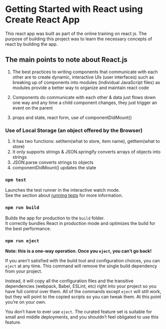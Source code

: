 # Getting Started with React using Create React App

This react app was built as part of the online training on react js. The purpose of building this project was to learn the necessary concepts of react by building the app.

## The main points to note about React.js

1. The best practices to writing components that communicate with each other are to create dynamic, interactive UIs (user interfaces) such as breaking up of components into modules (individual JavaScript files) as modules provide a better way to organize and maintain react code


2. Components do communicate with each other &
data just flows down one way and any time a child component changes, they just trigger an event on the parent
3. props and state, react form, use of componentDidMount()
   

### Use of Local Storage (an object offered by the Browser)

1. It has two functions: setItem(what to store, item name), getItem(what to store)
2. It only supports strings & JSON.springify converts arrays of objects into strings
3. JSON.parse converts strings to objects
4. componentDidMount() updates the state


### `npm test`

Launches the test runner in the interactive watch mode.\
See the section about [running tests](https://facebook.github.io/create-react-app/docs/running-tests) for more information.

### `npm run build`

Builds the app for production to the `build` folder.\
It correctly bundles React in production mode and optimizes the build for the best performance.



### `npm run eject`

**Note: this is a one-way operation. Once you `eject`, you can’t go back!**

If you aren’t satisfied with the build tool and configuration choices, you can `eject` at any time. This command will remove the single build dependency from your project.

Instead, it will copy all the configuration files and the transitive dependencies (webpack, Babel, ESLint, etc) right into your project so you have full control over them. All of the commands except `eject` will still work, but they will point to the copied scripts so you can tweak them. At this point you’re on your own.

You don’t have to ever use `eject`. The curated feature set is suitable for small and middle deployments, and you shouldn’t feel obligated to use this feature. 

